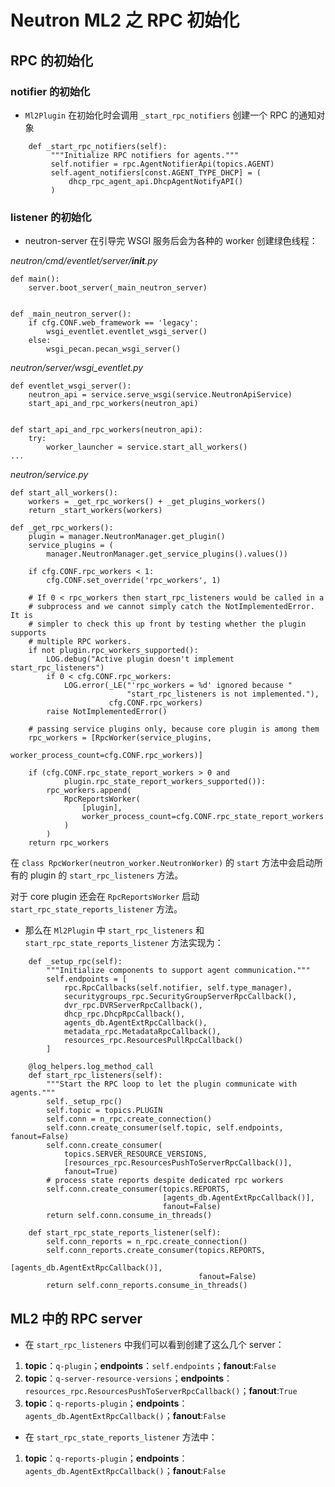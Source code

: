 # Neutron ML2 之 RPC 初始化

## RPC 的初始化

### notifier 的初始化

* `Ml2Plugin` 在初始化时会调用 `_start_rpc_notifiers` 创建一个 RPC 的通知对象

```
    def _start_rpc_notifiers(self):
         """Initialize RPC notifiers for agents."""
         self.notifier = rpc.AgentNotifierApi(topics.AGENT)
         self.agent_notifiers[const.AGENT_TYPE_DHCP] = (
             dhcp_rpc_agent_api.DhcpAgentNotifyAPI()
         ) 
```

### listener 的初始化

* neutron-server 在引导完 WSGI 服务后会为各种的 worker 创建绿色线程：

*neutron/cmd/eventlet/server/__init__.py*

```
def main():
    server.boot_server(_main_neutron_server)
 
 
def _main_neutron_server():
    if cfg.CONF.web_framework == 'legacy':
        wsgi_eventlet.eventlet_wsgi_server()                                                                                                        
    else:
        wsgi_pecan.pecan_wsgi_server()
```

*neutron/server/wsgi_eventlet.py*

```
def eventlet_wsgi_server():
    neutron_api = service.serve_wsgi(service.NeutronApiService)
    start_api_and_rpc_workers(neutron_api)
 
 
def start_api_and_rpc_workers(neutron_api):
    try:                                                                                                                                            
        worker_launcher = service.start_all_workers()
...
```

*neutron/service.py*

```
def start_all_workers():
    workers = _get_rpc_workers() + _get_plugins_workers()                                                                                           
    return _start_workers(workers)

def _get_rpc_workers():
    plugin = manager.NeutronManager.get_plugin()                                                                                                                       
    service_plugins = (
        manager.NeutronManager.get_service_plugins().values())

    if cfg.CONF.rpc_workers < 1:
        cfg.CONF.set_override('rpc_workers', 1)

    # If 0 < rpc_workers then start_rpc_listeners would be called in a
    # subprocess and we cannot simply catch the NotImplementedError.  It is
    # simpler to check this up front by testing whether the plugin supports
    # multiple RPC workers.
    if not plugin.rpc_workers_supported():
        LOG.debug("Active plugin doesn't implement start_rpc_listeners")
        if 0 < cfg.CONF.rpc_workers:
            LOG.error(_LE("'rpc_workers = %d' ignored because "
                          "start_rpc_listeners is not implemented."),
                      cfg.CONF.rpc_workers)
        raise NotImplementedError()

    # passing service plugins only, because core plugin is among them
    rpc_workers = [RpcWorker(service_plugins,
                             worker_process_count=cfg.CONF.rpc_workers)]

    if (cfg.CONF.rpc_state_report_workers > 0 and
            plugin.rpc_state_report_workers_supported()):
        rpc_workers.append(
            RpcReportsWorker(
                [plugin],
                worker_process_count=cfg.CONF.rpc_state_report_workers
            )
        )
    return rpc_workers  
```

在 `class RpcWorker(neutron_worker.NeutronWorker)` 的 `start` 方法中会启动所有的 plugin 的 `start_rpc_listeners` 方法。

对于 core plugin 还会在 `RpcReportsWorker` 启动 `start_rpc_state_reports_listener` 方法。

* 那么在 `Ml2Plugin` 中 `start_rpc_listeners` 和 `start_rpc_state_reports_listener` 方法实现为：

```
    def _setup_rpc(self):
        """Initialize components to support agent communication."""
        self.endpoints = [                                                                                                                                             
            rpc.RpcCallbacks(self.notifier, self.type_manager),
            securitygroups_rpc.SecurityGroupServerRpcCallback(),
            dvr_rpc.DVRServerRpcCallback(),
            dhcp_rpc.DhcpRpcCallback(),
            agents_db.AgentExtRpcCallback(),
            metadata_rpc.MetadataRpcCallback(),
            resources_rpc.ResourcesPullRpcCallback()
        ]

    @log_helpers.log_method_call
    def start_rpc_listeners(self):
        """Start the RPC loop to let the plugin communicate with agents."""
        self._setup_rpc()
        self.topic = topics.PLUGIN
        self.conn = n_rpc.create_connection()
        self.conn.create_consumer(self.topic, self.endpoints, fanout=False)
        self.conn.create_consumer(
            topics.SERVER_RESOURCE_VERSIONS,
            [resources_rpc.ResourcesPushToServerRpcCallback()],
            fanout=True)
        # process state reports despite dedicated rpc workers
        self.conn.create_consumer(topics.REPORTS,
                                  [agents_db.AgentExtRpcCallback()],
                                  fanout=False)                                                                                                                        
        return self.conn.consume_in_threads()

    def start_rpc_state_reports_listener(self):
        self.conn_reports = n_rpc.create_connection()
        self.conn_reports.create_consumer(topics.REPORTS,
                                          [agents_db.AgentExtRpcCallback()],                                                                                           
                                          fanout=False)
        return self.conn_reports.consume_in_threads()
```

## ML2 中的 RPC server

* 在 `start_rpc_listeners` 中我们可以看到创建了这么几个 server：
 1. **topic**：`q-plugin`；**endpoints**：`self.endpoints`；**fanout**:`False`
 2. **topic**：`q-server-resource-versions`；**endpoints**：`resources_rpc.ResourcesPushToServerRpcCallback()`；**fanout**:`True`
 3. **topic**：`q-reports-plugin`；**endpoints**：`agents_db.AgentExtRpcCallback()`；**fanout**:`False`

* 在 `start_rpc_state_reports_listener` 方法中：
 1. **topic**：`q-reports-plugin`；**endpoints**：`agents_db.AgentExtRpcCallback()`；**fanout**:`False`